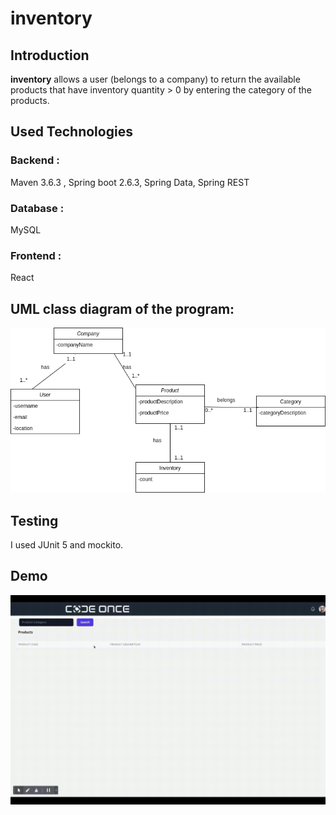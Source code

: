 # inventory

## Introduction

**inventory** allows a user (belongs to a company) to return the available products that have inventory quantity > 0 by entering the category of the products.

## Used Technologies

### Backend :

Maven 3.6.3 , Spring boot 2.6.3, Spring Data, Spring REST

### Database :

MySQL

### Frontend :

React

## UML class diagram of the program:

![UML class diagram](docs/class.png)

## Testing

I used JUnit 5 and mockito.

## Demo

![DEMO](docs/demo.gif)
